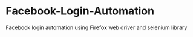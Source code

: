 # Facebook-Login-Automation
Facebook login automation using Firefox web driver and selenium library 
